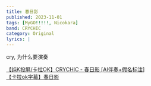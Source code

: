 ```yaml
---
title: 春日影
published: 2023-11-01
tags: [MyGO!!!!!, Nicokara]
band: CRYCHIC
category: Original
lyrics: |
---
```

cry, 为什么要演奏

<summary>
    <a href="https://www.bilibili.com/video/BV1Kx4y1h7vR?p=2">
        【纯K投屏/卡拉OK】CRYCHIC - 春日影 [AI伴奏+假名标注]
    </a>
</summary>
<summary>
    <a href="https://www.bilibili.com/video/BV1x3ATe8Eyn/">
        【卡拉ok字幕】春日影
    </a>
</summary>
